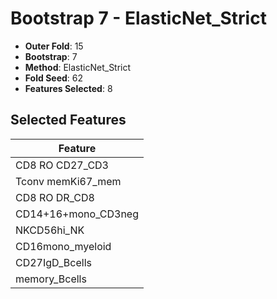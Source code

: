 # Bootstrap 7 - ElasticNet_Strict

- **Outer Fold**: 15
- **Bootstrap**: 7
- **Method**: ElasticNet_Strict
- **Fold Seed**: 62
- **Features Selected**: 8

## Selected Features

| Feature |
|---------|
| CD8 RO CD27_CD3 |
| Tconv memKi67_mem |
| CD8 RO DR_CD8 |
| CD14+16+mono_CD3neg |
| NKCD56hi_NK |
| CD16mono_myeloid |
| CD27IgD_Bcells |
| memory_Bcells |

